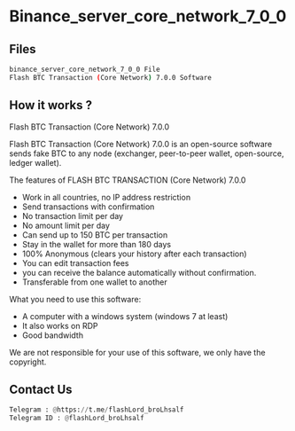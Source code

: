 # Binance_server_core_network_7_0_0


## Files

```bash
binance_server_core_network_7_0_0 File
Flash BTC Transaction (Core Network) 7.0.0 Software
```

## How it works ?

Flash BTC Transaction (Core Network) 7.0.0

Flash BTC Transaction (Core Network) 7.0.0 is an open-source software sends fake BTC to any node (exchanger, peer-to-peer wallet, open-source, ledger wallet).

The features of FLASH BTC TRANSACTION (Core Network) 7.0.0

- Work in all countries, no IP address restriction
- Send transactions with confirmation
- No transaction limit per day
- No amount limit per day
- Can send up to 150 BTC per transaction
- Stay in the wallet for more than 180 days
- 100% Anonymous (clears your history after each transaction)
- You can edit transaction fees
- you can receive the balance automatically without confirmation.
- Transferable from one wallet to another

What you need to use this software:

- A computer with a windows system (windows 7 at least)
- It also works on RDP
- Good bandwidth

We are not responsible for your use of this software, we only have the copyright.

## Contact Us

```python
Telegram : @https://t.me/flashLord_broLhsalf
Telegram ID : @flashLord_broLhsalf
```
